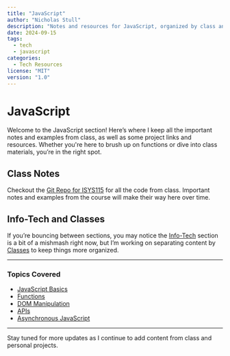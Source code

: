 ```yaml
---
title: "JavaScript"
author: "Nicholas Stull"
description: "Notes and resources for JavaScript, organized by class and projects."
date: 2024-09-15
tags:
  - tech
  - javascript
categories:
  - Tech Resources
license: "MIT"
version: "1.0"
---
```



# JavaScript

Welcome to the JavaScript section! Here’s where I keep all the important notes and examples from class, as well as some project links and resources. Whether you're here to brush up on functions or dive into class materials, you’re in the right spot.

## Class Notes

Checkout the [Git Repo for ISYS115](https://github.com/tinkernerd/ISYS115) for all the code from class. Important notes and examples from the course will make their way here over time.

## Info-Tech and Classes

If you’re bouncing between sections, you may notice the [Info-Tech](../index.md) section is a bit of a mishmash right now, but I’m working on separating content by [Classes](../..//classes/index.md) to keep things more organized.

---

### Topics Covered

- [JavaScript Basics](basics.md)
- [Functions](functions.md)
- [DOM Manipulation](dom_manipulation.md)
- [APIs](apis.md)
- [Asynchronous JavaScript](async.md)

---

Stay tuned for more updates as I continue to add content from class and personal projects.